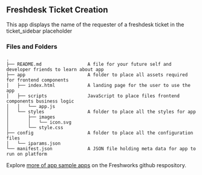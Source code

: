 ## Freshdesk Ticket Creation

This app displays the name of the requester of a freshdesk ticket in the ticket_sidebar placeholder

### Files and Folders
    .
    ├── README.md                 A file for your future self and developer friends to learn about app
    ├── app                       A folder to place all assets required for frontend components
    │   ├── index.html            A landing page for the user to use the app
    │   ├── scripts               JavaScript to place files frontend components business logic
    │   │   └── app.js
    │   └── styles                A folder to place all the styles for app
    │       ├── images
    │       │   └── icon.svg
    │       └── style.css
    ├── config                    A folder to place all the configuration files
    │   └── iparams.json
    └── manifest.json             A JSON file holding meta data for app to run on platform

Explore [more of app sample apps](https://community.developers.freshworks.com/t/freshworks-sample-apps/3604) on the Freshworks github respository.
